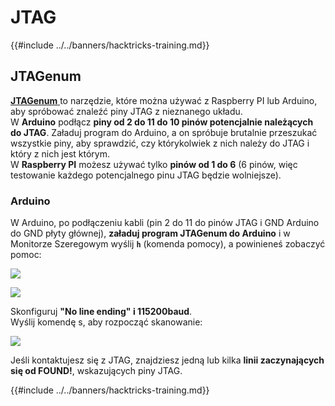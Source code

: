 # JTAG

{{#include ../../banners/hacktricks-training.md}}

## JTAGenum

[**JTAGenum** ](https://github.com/cyphunk/JTAGenum)to narzędzie, które można używać z Raspberry PI lub Arduino, aby spróbować znaleźć piny JTAG z nieznanego układu.\
W **Arduino** podłącz **piny od 2 do 11 do 10 pinów potencjalnie należących do JTAG**. Załaduj program do Arduino, a on spróbuje brutalnie przeszukać wszystkie piny, aby sprawdzić, czy którykolwiek z nich należy do JTAG i który z nich jest którym.\
W **Raspberry PI** możesz używać tylko **pinów od 1 do 6** (6 pinów, więc testowanie każdego potencjalnego pinu JTAG będzie wolniejsze).

### Arduino

W Arduino, po podłączeniu kabli (pin 2 do 11 do pinów JTAG i GND Arduino do GND płyty głównej), **załaduj program JTAGenum do Arduino** i w Monitorze Szeregowym wyślij **`h`** (komenda pomocy), a powinieneś zobaczyć pomoc:

![](<../../images/image (939).png>)

![](<../../images/image (578).png>)

Skonfiguruj **"No line ending" i 115200baud**.\
Wyślij komendę s, aby rozpocząć skanowanie:

![](<../../images/image (774).png>)

Jeśli kontaktujesz się z JTAG, znajdziesz jedną lub kilka **linii zaczynających się od FOUND!**, wskazujących piny JTAG.

{{#include ../../banners/hacktricks-training.md}}
